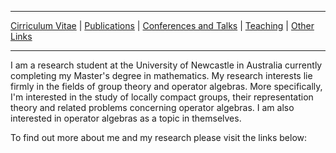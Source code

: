 * * *

[Cirriculum Vitae](./CV.pdf) | [Publications](./publication.html) | [Conferences and Talks](./conf_talks.html) | [Teaching](./teaching.html) | [Other Links](./other.html)

* * *

I am a research student at the University of Newcastle in Australia currently completing my Master's degree in mathematics. My research interests lie firmly in the fields of group theory and operator algebras. More specifically, I'm interested in the study of locally compact groups, their representation theory and related problems concerning operator algebras. I am also interested in operator algebras as a topic in themselves.

To find out more about me and my research please visit the links below:



